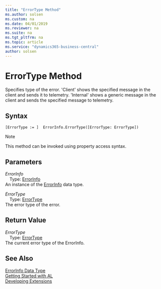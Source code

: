 ```yaml
---
title: "ErrorType Method"
ms.author: solsen
ms.custom: na
ms.date: 04/01/2019
ms.reviewer: na
ms.suite: na
ms.tgt_pltfrm: na
ms.topic: article
ms.service: "dynamics365-business-central"
author: solsen
---
```

[//]: # (START>DO_NOT_EDIT)
[//]: # (IMPORTANT:Do not edit any of the content between here and the END>DO_NOT_EDIT.)
[//]: # (Any modifications should be made in the .xml files in the ModernDev repo.)
# ErrorType Method
Specifies type of the error. 'Client' shows the specified message in the client and sends it to telemetry. 'Internal' shows a generic message in the client and sends the specified message to telemetry.


## Syntax
```
[ErrorType := ]  ErrorInfo.ErrorType([ErrorType: ErrorType])
```
> [!NOTE]  
> This method can be invoked using property access syntax.  
## Parameters
*ErrorInfo*  
&emsp;Type: [ErrorInfo](errorinfo-data-type.md)  
An instance of the [ErrorInfo](errorinfo-data-type.md) data type.  

*ErrorType*  
&emsp;Type: [ErrorType](../errortype/errortype-option.md)  
The error type of the error.  


## Return Value
*ErrorType*  
&emsp;Type: [ErrorType](../errortype/errortype-option.md)  
The current error type of the ErrorInfo.  


[//]: # (IMPORTANT: END>DO_NOT_EDIT)
## See Also
[ErrorInfo Data Type](errorinfo-data-type.md)  
[Getting Started with AL](../../devenv-get-started.md)  
[Developing Extensions](../../devenv-dev-overview.md)